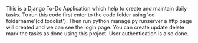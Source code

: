 This is a Django To-Do Application which help to create and maintain daily tasks.
To run this code first enter to the code folder using 'cd foldername'(cd todolist').
Then run python manage.py runserver a http page will created and we can see the login page.
You can create update delete mark the tasks as done using this project.
User authentication is also done.
